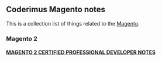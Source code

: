 ## Coderimus Magento notes

This is a collection list of things related to the [Magento](https://magento.com/).

### Magento 2
#### [MAGENTO 2 CERTIFIED PROFESSIONAL DEVELOPER NOTES](Magento2/MAGENTO%202%20CERTIFIED%20PROFESSIONAL%20DEVELOPER/README.md)

